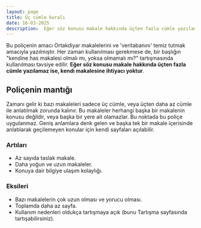 ```yaml
---
layout: page
title: Üç cümle kuralı
date: 16-03-2025
description:  Eğer söz konusu makale hakkında üçten fazla cümle yazılamaz ise ne yapılmalı?
---
```


Bu poliçenin amacı Ortakdiyar makalelerini ve 'veritabanını' temiz tutmak amacıyla yazılmıştır. Her zaman kullanılması gerekmese de, bir başlığın "kendine has makalesi olmalı mı, yoksa olmamalı mı?" tartışmasında kullanılması tavsiye edilir. **Eğer söz konusu makale hakkında üçten fazla cümle yazılamaz ise, kendi makalesine ihtiyacı yoktur**.

## Poliçenin mantığı

Zamanı gelir ki bazı makaleleri sadece üç cümle, veya üçten daha az cümle ile anlatılmak zorunda kalınır. Bu makaleler herhangi başka bir makalenin konusu değildir, veya başka bir yere ait olamazlar. Bu noktada bu poliçe uygulanmaz. Geniş anlamlara denk gelen ve başka tek bir makale içerisinde anlatılarak geçilemeyen konular için kendi sayfaları açılabilir.

### Artıları
-   Az sayıda taslak makale.
-   Daha yoğun ve uzun makaleler.
-   Konuya dair bilgiye ulaşım kolaylığı.

### Eksileri
-   Bazı makalelerin çok uzun olması ve yorucu olması.
-   Toplamda daha az sayfa.
-   Kullanım nedenleri oldukça tartışmaya açık (bunu Tartışma sayfasında tartışabilirsiniz).